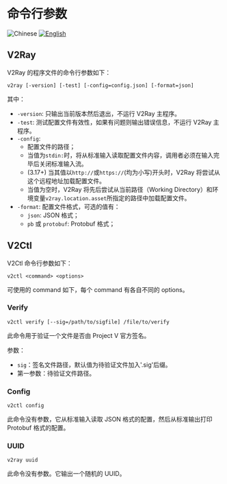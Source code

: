 # 命令行参数

![Chinese](../resources/chinesec.svg) [![English](../resources/english.svg)](https://www.v2ray.com/en/welcome/command.html)

## V2Ray

V2Ray 的程序文件的命令行参数如下：

```shell
v2ray [-version] [-test] [-config=config.json] [-format=json]
```

其中：

* `-version`: 只输出当前版本然后退出，不运行 V2Ray 主程序。
* `-test`: 测试配置文件有效性，如果有问题则输出错误信息，不运行 V2Ray 主程序。
* `-config`:
  * 配置文件的路径；
  * 当值为`stdin:`时，将从标准输入读取配置文件内容，调用者必须在输入完毕后关闭标准输入流。
  * (3.17+) 当其值以`http://`或`https://`(均为小写)开头时，V2Ray 将尝试从这个远程地址加载配置文件。
  * 当值为空时，V2Ray 将先后尝试从当前路径（Working Directory）和环境变量`v2ray.location.asset`所指定的路径中加载配置文件。
* `-format`: 配置文件格式，可选的值有：
  * `json`: JSON 格式；
  * `pb` 或 `protobuf`: Protobuf 格式；

## V2Ctl

V2Ctl 命令行参数如下：

```shell
v2ctl <command> <options>
```

可使用的 command 如下，每个 command 有各自不同的 options。

### Verify

`v2ctl verify [--sig=/path/to/sigfile] /file/to/verify`

此命令用于验证一个文件是否由 Project V 官方签名。

参数：

* `sig`：签名文件路径，默认值为待验证文件加入'.sig'后缀。
* 第一参数：待验证文件路径。

### Config

`v2ctl config`

此命令没有参数，它从标准输入读取 JSON 格式的配置，然后从标准输出打印 Protobuf 格式的配置。

### UUID

`v2ray uuid`

此命令没有参数。它输出一个随机的 UUID。
